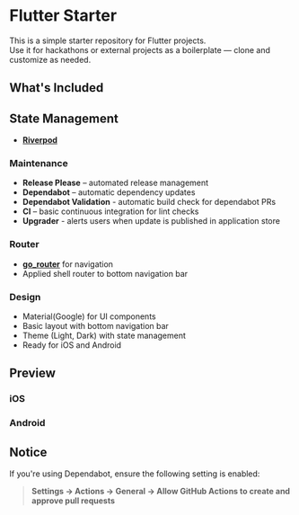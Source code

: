 # Flutter Starter

This is a simple starter repository for Flutter projects.  
Use it for hackathons or external projects as a boilerplate — clone and customize as needed.

## What's Included

## State Management

- [**Riverpod**](https://riverpod.dev/)

### Maintenance

- **Release Please** – automated release management
- **Dependabot** – automatic dependency updates
- **Dependabot Validation** - automatic build check for dependabot PRs
- **CI** – basic continuous integration for lint checks
- **Upgrader** - alerts users when update is published in application store

### Router

- [**go_router**](https://pub.dev/packages/go_router) for navigation
- Applied shell router to bottom navigation bar

### Design

- Material(Google) for UI components
- Basic layout with bottom navigation bar
- Theme (Light, Dark) with state management
- Ready for iOS and Android

## Preview

<!-- markdownlint-disable MD033 -->

### iOS

### Android

## Notice

If you're using Dependabot, ensure the following setting is enabled:

> **Settings → Actions → General → Allow GitHub Actions to create and approve pull requests**
